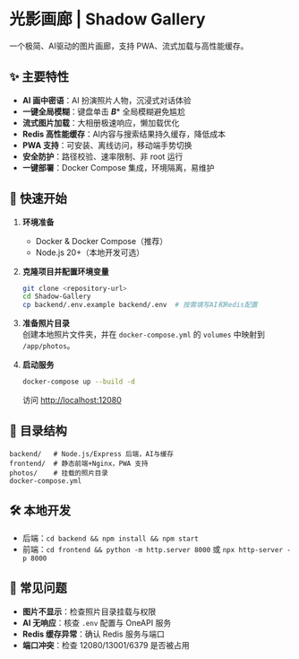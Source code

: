 # 光影画廊 | Shadow Gallery

一个极简、AI驱动的图片画廊，支持 PWA、流式加载与高性能缓存。

## ✨ 主要特性

- **AI 画中密语**：AI 扮演照片人物，沉浸式对话体验
- **一键全局模糊**：键盘单击 ***B**** 全局模糊避免尴尬
- **流式图片加载**：大相册极速响应，懒加载优化
- **Redis 高性能缓存**：AI内容与搜索结果持久缓存，降低成本
- **PWA 支持**：可安装、离线访问，移动端手势切换
- **安全防护**：路径校验、速率限制、非 root 运行
- **一键部署**：Docker Compose 集成，环境隔离，易维护

## 🚀 快速开始

1. **环境准备**  
   - Docker & Docker Compose（推荐）
   - Node.js 20+（本地开发可选）

2. **克隆项目并配置环境变量**
   ```bash
   git clone <repository-url>
   cd Shadow-Gallery
   cp backend/.env.example backend/.env  # 按需填写AI和Redis配置
   ```

3. **准备照片目录**  
   创建本地照片文件夹，并在 `docker-compose.yml` 的 `volumes` 中映射到 `/app/photos`。

4. **启动服务**
   ```bash
   docker-compose up --build -d
   ```
   访问 [http://localhost:12080](http://localhost:12080)

## 📁 目录结构

```
backend/   # Node.js/Express 后端，AI与缓存
frontend/  # 静态前端+Nginx，PWA 支持
photos/    # 挂载的照片目录
docker-compose.yml
```

## 🛠️ 本地开发

- 后端：`cd backend && npm install && npm start`
- 前端：`cd frontend && python -m http.server 8000` 或 `npx http-server -p 8000`

## 🐛 常见问题

- **图片不显示**：检查照片目录挂载与权限
- **AI 无响应**：核查 `.env` 配置与 OneAPI 服务
- **Redis 缓存异常**：确认 Redis 服务与端口
- **端口冲突**：检查 12080/13001/6379 是否被占用

